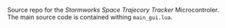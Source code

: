 Source repo for the *Stormworks Space Trajecory Tracker* Microcontroler. The main source code is contained withing `main_gui.lua`. 
